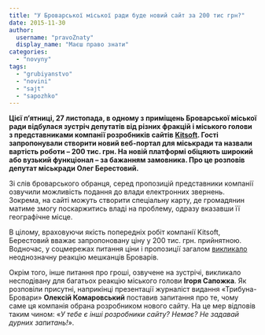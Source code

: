 ```yaml
---
title: "У Броварської міської ради буде новий сайт за 200 тис грн?"
date: 2015-11-30
author: 
  username: "pravoZnaty"
  display_name: "Маєш право знати"
categories: 
  - "novyny"
tags: 
  - "grubiyanstvo"
  - "novini"
  - "sajt"
  - "sapozhko"
---
```


**Цієї п’ятниці, 27 листопада, в одному з приміщень Броварської міської ради відбулася зустріч депутатів від різних фракцій і міського голови з представниками компанії розробників сайтів [Kitsoft](http://www.kitsoft.kiev.ua/). Гості запропонували створити новий веб-портал для міськради та назвали вартість роботи – 200 тис. грн. На новій платформі обіцяють широкий або вузький функціонал – за бажанням замовника. Про це розповів депутат міськради Олег Берестовий.**

Зі слів броварського обранця, серед пропозицій представники компанії озвучили можливість подання до влади електронних звернень. Зокрема, на сайті можуть створити спеціальну карту, де громадянин матиме змогу поскаржитись владі на проблему, одразу вказавши її географічне місце.

В цілому, враховуючи якість попередніх робіт компанії Kitsoft, Берестовий вважає запропоновану ціну у 200 тис. грн. прийнятною. Водночас, у соцмережах питання ціни і пропозиції загалом [викликало](https://www.facebook.com/groups/brovary/permalink/1142953662401265/) неоднозначну реакцію мешканців Броварів.

Окрім того, інше питання про гроші, озвучене на зустрічі, викликало несподівану для багатьох реакцію міського голови **Ігоря Сапожка**. Як розповіли присутні, наприкінці презентації журналіст видання «Трибуна-Бровари» **Олексій Комаровський** поставив запитання про те, чому саме ця компанія обрана розробником нового сайту. На це мер відповів таким чином: «_У тебе є інші розробники сайту? Немає? Не задавай дурних запитань!_».
